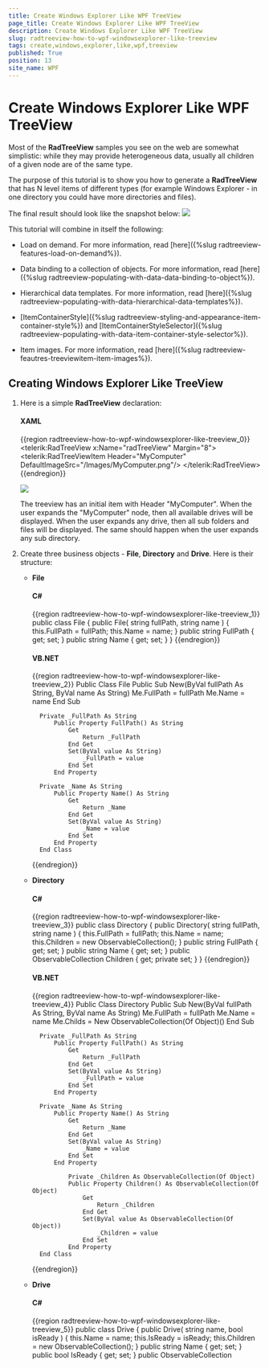 ```yaml
---
title: Create Windows Explorer Like WPF TreeView
page_title: Create Windows Explorer Like WPF TreeView
description: Create Windows Explorer Like WPF TreeView
slug: radtreeview-how-to-wpf-windowsexplorer-like-treeview
tags: create,windows,explorer,like,wpf,treeview
published: True
position: 13
site_name: WPF
---
```


# Create Windows Explorer Like WPF TreeView

Most of the __RadTreeView__ samples you see on the web are somewhat simplistic: while they may provide heterogeneous data, usually all children of a given node are of the same type.	  

The purpose of this tutorial is to show you how to generate a __RadTreeView__ that has N level items of different types (for example Windows Explorer - in one directory you could have more directories and files).	  

The final result should look like the snapshot below:
![](images/RadTreeView_HowToWindowsExplorerTree_005_WPF.PNG)

This tutorial will combine in itself the following:

* Load on demand. For more information, read [here]({%slug radtreeview-features-load-on-demand%}).		  

* Data binding to a collection of objects. For more information, read [here]({%slug radtreeview-populating-with-data-data-binding-to-object%}).		  

* Hierarchical data templates. For more information, read [here]({%slug radtreeview-populating-with-data-hierarchical-data-templates%}).		  

* [ItemContainerStyle]({%slug radtreeview-styling-and-appearance-item-container-style%}) and [ItemContainerStyleSelector]({%slug radtreeview-populating-with-data-item-container-style-selector%}).		  

* Item images. For more information, read [here]({%slug radtreeview-feautres-treeviewitem-item-images%}).		  

## Creating Windows Explorer Like TreeView

1. Here is a simple __RadTreeView__ declaration:

	#### __XAML__

	{{region radtreeview-how-to-wpf-windowsexplorer-like-treeview_0}}
		<telerik:RadTreeView x:Name="radTreeView" Margin="8">
			<telerik:RadTreeViewItem Header="MyComputer"
				DefaultImageSrc="/Images/MyComputer.png"/>
		</telerik:RadTreeView>
		{{endregion}}

	![](images/RadTreeView_HowToWindowsExplorerTree_010_WPF.PNG)

	The treeview has an initial item with Header "MyComputer". When the user expands the "MyComputer" node, then all available drives will be displayed. When the user expands any drive, then all sub folders and files will be displayed. The same should happen when the user expands any sub directory.

2. Create three business objects - __File__, __Directory__ and __Drive__. Here is their structure:		
	* __File__

		#### __C#__

		{{region radtreeview-how-to-wpf-windowsexplorer-like-treeview_1}}
			public class File
			{
				public File( string fullPath, string name )
				{
					this.FullPath = fullPath;
					this.Name = name;
				}
				public string FullPath
				{
					get;
					set;
				}
				public string Name
				{
					get;
					set;
				}
			}
		{{endregion}}

		#### __VB.NET__

		{{region radtreeview-how-to-wpf-windowsexplorer-like-treeview_2}}
			Public Class File
				Public Sub New(ByVal fullPath As String, ByVal name As String)
					Me.FullPath = fullPath
					Me.Name = name
				End Sub
			
			Private _FullPath As String
				Public Property FullPath() As String
					Get
						Return _FullPath
					End Get
					Set(ByVal value As String)
						_FullPath = value
					End Set
				End Property
			
			Private _Name As String
				Public Property Name() As String
					Get
						Return _Name
					End Get
					Set(ByVal value As String)
						_Name = value
					End Set
				End Property
			End Class
		{{endregion}}

	* __Directory__

		#### __C#__

		{{region radtreeview-how-to-wpf-windowsexplorer-like-treeview_3}}
			public class Directory
			{
				public Directory( string fullPath, string name )
				{
					this.FullPath = fullPath;
					this.Name = name;
					this.Children = new ObservableCollection<object>();
				}
				public string FullPath
				{
					get;
					set;
				}
				public string Name
				{
					get;
					set;
				}
				public ObservableCollection<object> Children
				{
					get;
					private set;
				}
			}
		{{endregion}}

		#### __VB.NET__

		{{region radtreeview-how-to-wpf-windowsexplorer-like-treeview_4}}
			Public Class Directory
				Public Sub New(ByVal fullPath As String, ByVal name As String)
					Me.FullPath = fullPath
					Me.Name = name
					Me.Childs = New ObservableCollection(Of Object)()
				End Sub
			
			Private _FullPath As String
				Public Property FullPath() As String
					Get
						Return _FullPath
					End Get
					Set(ByVal value As String)
						_FullPath = value
					End Set
				End Property
			
			Private _Name As String
				Public Property Name() As String
					Get
						Return _Name
					End Get
					Set(ByVal value As String)
						_Name = value
					End Set
				End Property
			
					Private _Children As ObservableCollection(Of Object)
					Public Property Children() As ObservableCollection(Of Object)
						Get
							Return _Children
						End Get
						Set(ByVal value As ObservableCollection(Of Object))
							_Children = value
						End Set
					End Property
			End Class
		{{endregion}}

	* __Drive__

		#### __C#__

		{{region radtreeview-how-to-wpf-windowsexplorer-like-treeview_5}}
			public class Drive
			{
				public Drive( string name, bool isReady )
				{
					this.Name = name;
					this.IsReady = isReady;
					this.Children = new ObservableCollection<object>();
				}
				public string Name
				{
					get;
					set;
				}
				public bool IsReady
				{
					get;
					set;
				}
				public ObservableCollection<object> Children
				{
					get;
					private set;
				}
			}
		{{endregion}}
			
		#### __VB.NET__

		{{region radtreeview-how-to-wpf-windowsexplorer-like-treeview_6}}
			Public Class Drive
				Public Sub New(ByVal name As String, ByVal isReady As Boolean)
					Me.Name = name
					Me.IsReady = isReady
			
						Me.Children = New ObservableCollection(Of Object)()
				End Sub
			
			Private _Name As String
				Public Property Name() As String
					Get
						Return _Name
					End Get
					Set(ByVal value As String)
						_Name = value
					End Set
				End Property
			
			Private _IsReady As Boolean
				Public Property IsReady() As Boolean
					Get
						Return _IsReady
					End Get
					Set(ByVal value As Boolean)
						_IsReady = value
					End Set
				End Property
			
					Private _Children As ObservableCollection(Of Object)
					Public Property Children() As ObservableCollection(Of Object)
						Get
							Return _Children
						End Get
						Set(ByVal value As ObservableCollection(Of Object))
							_Children = value
						End Set
					End Property
			End Class
	{{endregion}}

	The __Drive__ business object has a reference to an __ObservableCollection__ of objects. These are the childs' elements. In fact this collection will store all directories and files for the drive.

	The next step is to create the model for the application.

3. Create a new class named __ServiceFacade__. Add a reference to an __ObservableCollection__ of __Drives__.
	#### __C#__

	{{region radtreeview-how-to-wpf-windowsexplorer-like-treeview_7}}
		public sealed class ServiceFacade
		{
			private static ServiceFacade instance;
			public static ServiceFacade Instance
			{
				get
				{
					if ( instance == null )
					{
						instance = new ServiceFacade();
						instance.Initialize();
					}
					return instance;
				}
			}
			public ObservableCollection<Drive> Drives
			{
				get;
				private set;
			}
			private void Initialize()
			{
			}
		}
	{{endregion}}

	#### __VB.NET__

	{{region radtreeview-how-to-wpf-windowsexplorer-like-treeview_8}}
		Public NotInheritable Class ServiceFacade
			Private Shared m_instance As ServiceFacade
		
			Public Shared ReadOnly Property Instance() As ServiceFacade
				Get
					If m_instance Is Nothing Then
						m_instance = New ServiceFacade()
						m_instance.Initialize()
					End If
		
					Return m_instance
				End Get
			End Property
		
		Private _Drives As ObservableCollection(Of Drive)
			Public Property Drives() As ObservableCollection(Of Drive)
				Get
					Return _Drives
				End Get
				Set(ByVal value As ObservableCollection(Of Drive))
					_Drives = value
				End Set
			End Property
		
			Private Sub Initialize()
			End Sub
		End Class
	{{endregion}}

	For better convenience, the __ServiceFacade__ class is an implementation of the [Singleton](http://en.wikipedia.org/wiki/Singleton_pattern) pattern. When the only one instance of the class is created, the __Drives__ collection needs to be populated with all drives on your machine. This will happen in the __Initialize()__ method. Here is a sample code how this can be achieved:

	#### __C#__

	{{region radtreeview-how-to-wpf-windowsexplorer-like-treeview_9}}
		private void Initialize()
		{
			this.Drives = new ObservableCollection<Drive>();
			foreach ( DriveInfo driveInfo in System.IO.DriveInfo.GetDrives() )
			{
				this.Drives.Add( new Drive( driveInfo.Name, driveInfo.IsReady ) );
			}
		}
	{{endregion}}

	#### __VB.NET__

	{{region radtreeview-how-to-wpf-windowsexplorer-like-treeview_10}}
		Private Sub Initialize()
			Me.Drives = New ObservableCollection(Of Drive)()
			For Each driveInfo As DriveInfo In System.IO.DriveInfo.GetDrives()
				Me.Drives.Add(New Drive(driveInfo.Name, driveInfo.IsReady))
			Next
		End Sub
	{{endregion}}

4. Go back to your treeview declaration and bind the root node ("MyComputer") to the just created model. Here it is shown how this can be done:

	#### __XAML__

	{{region radtreeview-how-to-wpf-windowsexplorer-like-treeview_11}}
		<telerik:RadTreeView x:Name="radTreeView" Margin="8">
			<telerik:RadTreeViewItem Header="MyComputer"
				DefaultImageSrc="/Images/MyComputer.png"
				ItemsSource="{Binding Source={x:Static example:ServiceFacade.Instance}, Path=Drives}"/>
		</telerik:RadTreeView>
	{{endregion}}

	> The "example" alias references the namespace containing the __ServiceFacade__ class.

	So far if you run the demo, the treeview does not "know" how to represent the __Drive__ object. You need to create a __HierachicalDataTemplate__. It is quite simple and just displays the name of the drive.

	#### __XAML__

	{{region radtreeview-how-to-wpf-windowsexplorer-like-treeview_12}}
		<HierarchicalDataTemplate DataType="{x:Type example:Drive}" ItemsSource="{Binding Path=Children}">
			<Grid>
				<TextBlock Text="{Binding Name}"/>
			</Grid>
		</HierarchicalDataTemplate>
	{{endregion}}

	Run your demo. The result so far should look like the snapshot below:
	![](images/RadTreeView_HowToWindowsExplorerTree_020_WPF.PNG)

	As you can see under the MyComputer node, all available drives are shown. However, not all of the drives are ready for use (for example, someone will not have a floppy - A:\ on his PC) and you would probably want to disable these items. Also that you need to enable the load on demand behavior for the drives. The best way to do all of this is to use __ItemContainerStyle__ and __ItemContainerStyleSelector__.

5. Create a new class named __ItemStyleSelector__, which inherits from __StyleSelector__.

	#### __C#__

	{{region radtreeview-how-to-wpf-windowsexplorer-like-treeview_13}}
		public class ItemStyleSelector : StyleSelector
		{
			public override System.Windows.Style SelectStyle( object item, System.Windows.DependencyObject container )
			{
				if ( item is Drive )
					return this.DriveStyle;
				else if ( item is Directory )
					return this.DirectoryStyle;
				else if ( item is File )
					return this.FileStyle; 
				return base.SelectStyle( item, container );
			}
		
			public Style DirectoryStyle
			{
				get;
				set;
			}
			public Style FileStyle
			{
				get;
				set;
			}
			public Style DriveStyle
			{
				get;
				set;
			}
		}
	{{endregion}}

	#### __VB.NET__

	{{region radtreeview-how-to-wpf-windowsexplorer-like-treeview_14}}
		Public Class ItemStyleSelector
			Inherits StyleSelector
			Public Overloads Overrides Function SelectStyle(ByVal item As Object, ByVal container As System.Windows.DependencyObject) As System.Windows.Style
				If TypeOf item Is Drive Then
					Return Me.DriveStyle
				ElseIf TypeOf item Is Directory Then
					Return Me.DirectoryStyle
				ElseIf TypeOf item Is File Then
					Return Me.FileStyle
				End If
		
				Return MyBase.SelectStyle(item, container)
			End Function
		
		Private _DirectoryStyle As Style
			Public Property DirectoryStyle() As Style
				Get
					Return _DirectoryStyle
				End Get
				Set(ByVal value As Style)
					_DirectoryStyle = value
				End Set
			End Property
		
		Private _FileStyle As Style
			Public Property FileStyle() As Style
				Get
					Return _FileStyle
				End Get
				Set(ByVal value As Style)
					_FileStyle = value
				End Set
			End Property
		
		Private _DriveStyle As Style
			Public Property DriveStyle() As Style
				Get
					Return _DriveStyle
				End Get
				Set(ByVal value As Style)
					_DriveStyle = value
				End Set
			End Property
		End Class
	{{endregion}}

	Add a new style in your control resources. Here is how the __Style__ for all the drives would look like:

	#### __XAML__

	{{region radtreeview-how-to-wpf-windowsexplorer-like-treeview_15}}
		<UserControl.Resources>
		
			<Style x:Key="DriveItemStyle" TargetType="{x:Type telerik:RadTreeViewItem}">
				<Setter Property="IsLoadOnDemandEnabled" Value="{Binding IsReady}"/>
				<Setter Property="IsEnabled" Value="{Binding IsReady}"/>
				<Setter Property="DefaultImageSrc" Value="/Images/Drive.png"/>
				<Style.Triggers>
					<Trigger Property="IsExpanded" Value="True">
						<Trigger.Setters>
							<Setter Property="Foreground" Value="Blue"/>
							<Setter Property="FontStyle" Value="Italic"/>
						</Trigger.Setters>
					</Trigger>
				</Style.Triggers>
			</Style>
		
			<example:ItemStyleSelector x:Key="ItemStyleSelector"
				DriveStyle="{StaticResource DriveItemStyle}"/>
		
			<HierarchicalDataTemplate DataType="{x:Type example:Drive}" ItemsSource="{Binding Path=Children}">
				<Grid>
					<TextBlock Text="{Binding Name}"/>
				</Grid>
			</HierarchicalDataTemplate>
		
		</UserControl.Resources>
		<telerik:RadTreeView x:Name="radTreeView"
							 Margin="8"
							 IsLoadOnDemandEnabled="True"
							 ItemPrepared="RadTreeView_ItemPrepared"
							 LoadOnDemand="RadTreeView_LoadOnDemand">
			<telerik:RadTreeViewItem Header="MyComputer"
									 ItemsSource="{Binding Source={x:Static example:ServiceFacade.Instance},
														   Path=Drives}" />
		</telerik:RadTreeView>
	{{endregion}}

	This style performs the following:

	* Uses a style binding to bind the __IsLoadOnDemandEnabled__ and __IsEnabled__ properties of the __RadTreeViewItem__ to the __IsReady__ property to the Drive business object.
	* Sets the default image for the __RadTreeViewItem__.
	* Uses a simple trigger to change the Foreground and the __FontStyle__ properties of the __RadTreeViewItem__ when the item is expanded.				

	Also a new instance of the __ItemStyleSelector__ class is declared and the "DriveStyle" is set. The other two styles - "DirectoryStyle" and "FileStyle" will be declared and set later. Furthermore we subscribe to the __LoadOnDemand__ and __ItemsPrepared__ events of the __RadTreeView__ control.

	Next you can go back to your root node ("MyComputer") declaration and set the __ItemContainerStyleSelector__ property.

	#### __XAML__

	{{region radtreeview-how-to-wpf-windowsexplorer-like-treeview_18}}
				<telerik:RadTreeView x:Name="radTreeView" 
									 Margin="8" 
									 ItemPrepared="RadTreeView_ItemPrepared"
									 LoadOnDemand="RadTreeView_LoadOnDemand">
			<telerik:RadTreeViewItem Header="MyComputer"
				DefaultImageSrc="/Images/MyComputer.png"
				ItemsSource="{Binding Source={x:Static example:ServiceFacade.Instance}, Path=Drives}"
				ItemContainerStyleSelector="{StaticResource ItemStyleSelector}"/>
		</telerik:RadTreeView>
	{{endregion}}

	Now run your demo. After applying the __Style__ you can see the difference. The drives which are not ready are disabled. Try to expand any of the enabled items - the LoadOnDemand event is fired.
	![](images/RadTreeView_HowToWindowsExplorerTree_030_WPF.PNG)

	You are one step closer to the final result. Next, you need to handle with load on demand event.  

6. Switch the code-behind and add the following code for the load on demand handler:

	#### __C#__

	{{region radtreeview-how-to-wpf-windowsexplorer-like-treeview_19}}
		private void RadTreeView_LoadOnDemand( object sender, Telerik.Windows.RadRoutedEventArgs e )
		{
			e.Handled = true;
			RadTreeViewItem expandedItem = e.OriginalSource as RadTreeViewItem;
			if ( expandedItem == null )
				return;
		
			Drive drive = expandedItem.Item as Drive;
			if ( drive != null )
			{
				ServiceFacade.Instance.LoadChildren( drive );
				return;
			}
		
			Directory directory = expandedItem.Item as Directory;
			if ( directory != null )
			{
				ServiceFacade.Instance.LoadChildren( directory );
			}
		}
	{{endregion}}

	#### __VB.NET__

	{{region radtreeview-how-to-wpf-windowsexplorer-like-treeview_20}}
			Private Sub RadTreeView_LoadOnDemand(ByVal sender As Object, ByVal e As Telerik.Windows.RadRoutedEventArgs)
			e.Handled = true;
		
				Dim expandedItem As RadTreeViewItem = TryCast(e.OriginalSource, RadTreeViewItem)
				If expandedItem Is Nothing Then
					Exit Sub
				End If
		
				Dim drive As Drive = TryCast(expandedItem.Item, Drive)
				If drive IsNot Nothing Then
					ServiceFacade.Instance.LoadChildren(drive)
					Exit Sub
				End If
		
				Dim directory As Directory = TryCast(expandedItem.Item, Directory)
				If directory IsNot Nothing Then
					ServiceFacade.Instance.LoadChildren(directory)
				End If
			End Sub
	{{endregion}}

	The code just takes the expanded item and makes a call to the __ServiceFacade__ object to load the children.

	> Be sure that you set the __Handled__ property of the __RoutedEvent__ to __True__. Otherwise, when you expand a directory object, the event will be bubbled up the visual tree and will be handled twice (or more).

	After this you can add the following public methods to the __ServiceFacade__ class.

	#### __C#__

	{{region radtreeview-how-to-wpf-windowsexplorer-like-treeview_21}}
		public void LoadChildren( Drive d )
		{
			foreach ( string directory in System.IO.Directory.GetDirectories( d.Name ) )
			{
				DirectoryInfo directoryInfo = new DirectoryInfo( directory );
				d.Children.Add( new Directory( directory, directoryInfo.Name ) );
			}
			foreach ( string file in System.IO.Directory.GetFiles( d.Name ) )
			{
				FileInfo fileInfo = new FileInfo( file );
				d.Children.Add( new File( file, fileInfo.Name ) );
			}
		}
		
		public void LoadChildren( Directory d )
		{
			foreach ( string directory in System.IO.Directory.GetDirectories( d.FullPath ) )
			{
				DirectoryInfo directoryInfo = new DirectoryInfo( directory );
				d.Children.Add( new Directory( directory, directoryInfo.Name ) );
			}
			foreach ( string file in System.IO.Directory.GetFiles( d.FullPath ) )
			{
				FileInfo fileInfo = new FileInfo( file );
				d.Children.Add( new File( file, fileInfo.Name ) );
			}
		}
		{{endregion}}

	#### __VB.NET__

	{{region radtreeview-how-to-wpf-windowsexplorer-like-treeview_22}}
		Public Sub LoadChildren(ByVal d As Drive)
			For Each directory As String In System.IO.Directory.GetDirectories(d.Name)
				Dim directoryInfo As New DirectoryInfo(directory)
				d.Children.Add(New Directory(directory, directoryInfo.Name))
			Next
			For Each file As String In System.IO.Directory.GetFiles(d.Name)
				Dim fileInfo As New FileInfo(file)
				d.Children.Add(New File(file, fileInfo.Name))
			Next
		End Sub
	
		Public Sub LoadChildren(ByVal d As Directory)
			For Each directory As String In System.IO.Directory.GetDirectories(d.FullPath)
				Dim directoryInfo As New DirectoryInfo(directory)
				d.Children.Add(New Directory(directory, directoryInfo.Name))
			Next
			For Each file As String In System.IO.Directory.GetFiles(d.FullPath)
				Dim fileInfo As New FileInfo(file)
				d.Children.Add(New File(file, fileInfo.Name))
			Next
		End Sub
	{{endregion}}

	Both of the overloads load the child items respectively for the __Drive__ object and for the __Directory__ object. However, we don't need to load children for the __Files__ objects and this is why we can set their __IsLoadOnDemandEnabled__ property to __False__. The best way to do this is to subscribe to the __ItemPrepared__ event of the __RadTreeView__ control and implement the following code:

	#### __C#__

	{{region radtreeview-how-to-wpf-windowsexplorer-like-treeview_22}}
		private void RadTreeView_ItemPrepared(object sender, RadTreeViewItemPreparedEventArgs e)
		{
			if (e.PreparedItem.DataContext is File)
			{
				e.PreparedItem.IsLoadOnDemandEnabled = false;
			}
		}
	{{endregion}}

	#### __VB.NET__

	{{region radtreeview-how-to-wpf-windowsexplorer-like-treeview_23}}
			Private Sub RadTreeView_ItemPrepared(sender As Object, e As RadTreeViewItemPreparedEventArgs)
				If TypeOf e.PreparedItem.DataContext Is File Then
					e.PreparedItem.IsLoadOnDemandEnabled = False
				End If
			End Sub
	{{endregion}}

	The final step is to add __HierarchicalDataTemplate__(DataTemplate) and __Styles__ for the __Directory__ object and the __File__ object.  		

7. Declare a new __HierarchicalDataTemplate__ for the __Directory__ object and a __DataTemplate__ for the __File__ object in your application resources:

	#### __XAML__

	{{region radtreeview-how-to-wpf-windowsexplorer-like-treeview_23}}
		<DataTemplate DataType="{x:Type example:File}">
			<TextBlock Text="{Binding Name}"/>
		</DataTemplate>
		
		<HierarchicalDataTemplate DataType="{x:Type example:Directory}"
			ItemsSource="{Binding Children}">
			<TextBlock Text="{Binding Name}"/>
		</HierarchicalDataTemplate>
	{{endregion}}  

8. Add two additional styles - one for the __Directory__ object and one for the __File__ object. Update your __ItemStyleSelector__ declaration - set the __DirectoryStyle__ and __FileStyle__ properties:

	#### __XAML__

	{{region radtreeview-how-to-wpf-windowsexplorer-like-treeview_24}}
		<Style x:Key="DirectoryItemStyle" TargetType="{x:Type telerik:RadTreeViewItem}">
			<Setter Property="Foreground" Value="Black"/>
			<Setter Property="FontStyle" Value="Normal"/>
			<Setter Property="DefaultImageSrc" Value="/Images/Folder.png"/>
			<Style.Triggers>
				<Trigger Property="IsExpanded" Value="True">
					<Trigger.Setters>
						<Setter Property="Foreground" Value="Blue"/>
						<Setter Property="FontStyle" Value="Italic"/>
					</Trigger.Setters>
				</Trigger>
			</Style.Triggers>
		</Style>
		
		<Style x:Key="FileItemStyle" TargetType="{x:Type telerik:RadTreeViewItem}">
			<Setter Property="Foreground" Value="Black"/>
			<Setter Property="FontStyle" Value="Normal"/>
			<Setter Property="DefaultImageSrc" Value="/Images/File.png"/>
		</Style>
		
		<example:ItemStyleSelector x:Key="ItemStyleSelector"
			DriveStyle="{StaticResource DriveItemStyle}"
			DirectoryStyle="{StaticResource DirectoryItemStyle}"
			FileStyle="{StaticResource FileItemStyle}"/>
	{{endregion}}

	The directory style is similar to the drive style. However, the style for the file object is a little different. It sets a different image.		

With the last declarations the WPF Windows Explorer TreeView is ready. Run your demo.
![](images/RadTreeView_HowToWindowsExplorerTree_040_WPF.PNG)

>tip Of course, you could experiment with the application and add additional functionality. Only the sky can be the limit for you!

>The initial load of the drives is a slower operation and can cause your application freezing. Consider adding some loading animation.

# See Also
 * [Get the Underlying TreeView Item on MouseMove]({%slug radtreeview-how-to-get-underlying-on-mouse-move%})
 * [Bind RadTreeView to Self-Referencing Data]({%slug radtreeview-how-to-bind-to-self-referencing-data%})
 * [Disable Default Animation in RadTreeView]({%slug radtreeview-how-to-disable-default-animation%})
